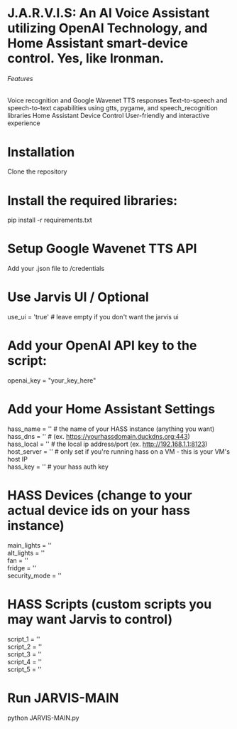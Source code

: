 # J.A.R.V.I.S: An AI Voice Assistant utilizing OpenAI Technology, and Home Assistant smart-device control. Yes, like Ironman.


###### Features ######

Voice recognition and Google Wavenet TTS responses
Text-to-speech and speech-to-text capabilities using gtts, pygame, and speech_recognition libraries
Home Assistant Device Control
User-friendly and interactive experience

# Installation

Clone the repository

# Install the required libraries:

pip install -r requirements.txt

# Setup Google Wavenet TTS API

Add your .json file to /credentials

# Use Jarvis UI / Optional
use_ui = 'true'     # leave empty if you don't want the jarvis ui

# Add your OpenAI API key to the script:

openai_key = "your_key_here"

# Add your Home Assistant Settings
hass_name = ''  # the name of your HASS instance (anything you want) <br>
hass_dns = ''   # (ex. https://yourhassdomain.duckdns.org:443) <br>
hass_local = ''    # the local ip address/port (ex. http://192.168.1.1:8123) <br>
host_server = ''   # only set if you're running hass on a VM - this is your VM's host IP <br>
hass_key = '' # your hass auth key <br>

# HASS Devices (change to your actual device ids on your hass instance)
main_lights = '' <br>
alt_lights = '' <br>
fan = '' <br>
fridge = '' <br>
security_mode = '' <br>

# HASS Scripts (custom scripts you may want Jarvis to control)
script_1 = '' <br>
script_2 = '' <br>
script_3 = '' <br>
script_4 = '' <br>
script_5 = '' <br>

# Run JARVIS-MAIN
python JARVIS-MAIN.py

